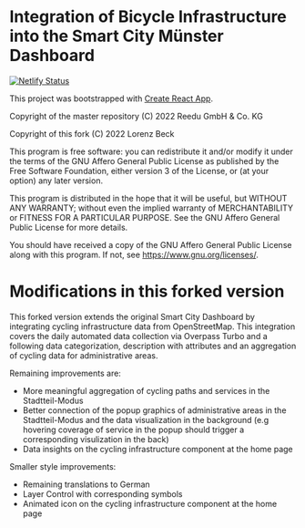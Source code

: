 # Integration of Bicycle Infrastructure into the Smart City Münster Dashboard

[![Netlify Status](https://api.netlify.com/api/v1/badges/a3b0b564-6d90-4bbf-9b5f-2f5fd46d5a97/deploy-status)](https://app.netlify.com/sites/urban-cycling-dashboard-muenster/deploys)

This project was bootstrapped with [Create React App](https://github.com/facebook/create-react-app).

Copyright of the master repository (C) 2022 Reedu GmbH & Co. KG

Copyright of this fork (C) 2022 Lorenz Beck

This program is free software: you can redistribute it and/or modify
it under the terms of the GNU Affero General Public License as published
by the Free Software Foundation, either version 3 of the License, or
(at your option) any later version.

This program is distributed in the hope that it will be useful,
but WITHOUT ANY WARRANTY; without even the implied warranty of
MERCHANTABILITY or FITNESS FOR A PARTICULAR PURPOSE. See the
GNU Affero General Public License for more details.

You should have received a copy of the GNU Affero General Public License
along with this program. If not, see <https://www.gnu.org/licenses/>.

# Modifications in this forked version

This forked version extends the original Smart City Dashboard by integrating cycling infrastructure data from OpenStreetMap. This integration covers the daily automated data collection via Overpass Turbo and a following data categorization, description with attributes and an aggregation of cycling data for administrative areas.

Remaining improvements are:

- More meaningful aggregation of cycling paths and services in the Stadtteil-Modus
- Better connection of the popup graphics of administrative areas in the Stadtteil-Modus and the data visualization in the background (e.g hovering coverage of service in the popup should trigger a corresponding visulization in the back)
- Data insights on the cycling infrastructure component at the home page

Smaller style improvements:

- Remaining translations to German
- Layer Control with corresponding symbols
- Animated icon on the cycling infrastructure component at the home page
